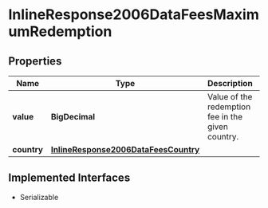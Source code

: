 

# InlineResponse2006DataFeesMaximumRedemption


## Properties

Name | Type | Description | Notes
------------ | ------------- | ------------- | -------------
**value** | **BigDecimal** | Value of the redemption fee in the given country. |  [optional]
**country** | [**InlineResponse2006DataFeesCountry**](InlineResponse2006DataFeesCountry.md) |  |  [optional]


## Implemented Interfaces

* Serializable


